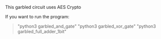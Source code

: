 This garbled circuit uses AES Crypto

If you want to run the program:
>"python3 garbled_and_gate"
>"python3 garbled_xor_gate"
>"python3 garbled_full_adder_1bit"
